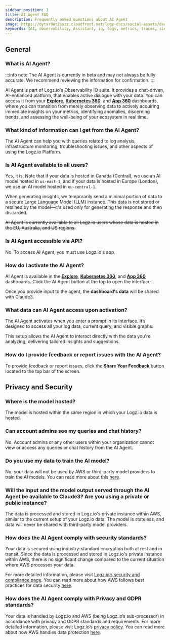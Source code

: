 ```yaml
---
sidebar_position: 3
title: AI Agent FAQ
description: Frequently asked questions about AI Agent
image: https://dytvr9ot2sszz.cloudfront.net/logz-docs/social-assets/docs-social.jpg
keywords: [AI, observability, Assistant, iq, logs, metrics, traces, siem, insights, analysis, services, logz.io]
---
```


## General

### What is AI Agent?


:::info note
The AI Agent is currently in beta and may not always be fully accurate. We recommend reviewing the information for confirmation.
:::

AI Agent is part of Logz.io's Observability IQ suite. It provides a chat-driven, AI-enhanced platform, that enables active dialogue with your data. You can access it from your **[Explore](https://app.logz.io/#/dashboard/explore)**, **[Kubernetes 360](https://app.logz.io/#/dashboard/observability/k8s360)**, and **[App 360](https://app.logz.io/#/dashboard/spm/services/table)** dashboards, where you can transition from merely observing data to actively acquiring immediate insights on your metrics, identifying anomalies, discerning trends, and assessing the well-being of your ecosystem in real time.


### What kind of information can I get from the AI Agent? 

The AI Agent can help you with queries related to log analysis, infrastructure monitoring, troubleshooting issues, and other aspects of using the Logz.io Platform.

### Is AI Agent available to all users?

Yes, it is. Note that if your data is hosted in Canada (Central), we use an AI model hosted in `us-east-1`, and if your data is hosted in Europe (London), we use an AI model hosted in `eu-central-1`.

When generating insights, we temporarily send a minimal portion of data to a secure Large Language Model (LLM) instance. This data is not stored or retained by the model—it's used only for generating the response and then discarded.

~~AI Agent is currently available to all Logz.io users whose data is hosted in the EU, Australia, and US regions.~~

### Is AI Agent accessible via API?

No. To access AI Agent, you must use Logz.io's app.

### How do I activate the AI Agent?

AI Agent is available in the **[Explore](https://app.logz.io/#/dashboard/explore)**, **[Kubernetes 360](https://app.logz.io/#/dashboard/observability/k8s360)**, and **[App 360](https://app.logz.io/#/dashboard/spm/services/table)** dashboards. Click the AI Agent button at the top to open the interface.

Once you provide input to the agent, the **dashboard's data** will be shared with Claude3.

### What data can AI Agent access upon activation?

The AI Agent activates when you enter a prompt in its interface. It’s designed to access all your log data, current query, and visible graphs.

This setup allows the AI Agent to interact directly with the data you're analyzing, delivering tailored insights and suggestions.


### How do I provide feedback or report issues with the AI Agent? 

To provide feedback or report issues, click the **Share Your Feedback** button located to the top bar of the screen.



## Privacy and Security

### Where is the model hosted?

The model is hosted within the same region in which your Logz.io data is hosted. 

### Can account admins see my queries and chat history?

No. Account admins or any other users within your organization cannot view or access any queries or chat history from the AI Agent. 

### Do you use my data to train the AI model?

No, your data will not be used by AWS or third-party model providers to train the AI models. You can read more about this [here](https://aws.amazon.com/bedrock/faqs/#product-faqs#bedrock-faqs#security-and-privacy).


### Will the input and the model output served through the AI Agent be available to Claude3? Are you using a private or public instance?

The data is processed and stored in Logz.io's private instance within AWS, similar to the current setup of your Logz.io data. The model is stateless, and data will never be shared with third-party model providers.

### How does the AI Agent comply with security standards?

Your data is secured using industry-standard encryption both at rest and in transit. Since the data is processed and stored in Logz.io's private instance within AWS, there is no significant change compared to the current situation where AWS processes your data.

For more detailed information, please visit [Logz.io’s security and compliance page](https://logz.io/platform/features/soc-2-compliance/). You can read more about how AWS follows best practices for data security [here](https://aws.amazon.com/bedrock/faqs/#product-faqs#bedrock-faqs#general:~:text=Why%20should%20I%20use%20Amazon%20Bedrock%3F).

### How does the AI Agent comply with Privacy and GDPR standards?​

Your data is handled by Logz.io and AWS (being Logz.io’s sub-processor) in accordance with privacy and GDPR standards and requirements. For more detailed information, please visit Logz.io’s [privacy policy](https://logz.io/about-us/privacy-policy/). You can read more about how AWS handles data protection [here](https://docs.aws.amazon.com/bedrock/latest/userguide/data-protection.html).

